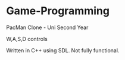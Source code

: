 # Game-Programming
PacMan Clone - Uni Second Year 

W,A,S,D  controls

Written in C++ using SDL.
Not fully functional.
